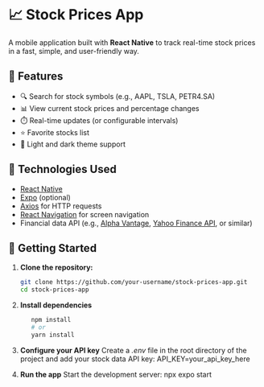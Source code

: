 # 📈 Stock Prices App

A mobile application built with **React Native** to track real-time stock prices in a fast, simple, and user-friendly way.

## 🧩 Features

- 🔍 Search for stock symbols (e.g., AAPL, TSLA, PETR4.SA)
- 📊 View current stock prices and percentage changes
- ⏱️ Real-time updates (or configurable intervals)
- ⭐ Favorite stocks list
- 🌙 Light and dark theme support

## 📱 Technologies Used

- [React Native](https://reactnative.dev/)
- [Expo](https://expo.dev/) (optional)
- [Axios](https://axios-http.com/) for HTTP requests
- [React Navigation](https://reactnavigation.org/) for screen navigation
- Financial data API (e.g., [Alpha Vantage](https://www.alphavantage.co/), [Yahoo Finance API](https://www.yahoofinanceapi.com/), or similar)

## 🚀 Getting Started

1. **Clone the repository:**
   ```bash
   git clone https://github.com/your-username/stock-prices-app.git
   cd stock-prices-app
   
2. **Install dependencies**
   ```bash
      npm install
      # or
      yarn install
   
3. **Configure your API key**
   Create a *.env* file in the root directory of the project and add your stock data API key:
   API_KEY=your_api_key_here

4. **Run the app**
   Start the development server:
   npx expo start
